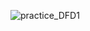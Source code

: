 ![practice_DFD1](https://cloud.githubusercontent.com/assets/25037550/22434362/55345872-e6e1-11e6-928b-52b8c243fd4c.png)
